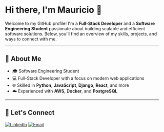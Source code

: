 # Hi there, I'm Mauricio 👋

Welcome to my GitHub profile! I'm a **Full-Stack Developer** and a **Software Engineering Student** passionate about building scalable and efficient software solutions. Below, you'll find an overview of my skills, projects, and ways to connect with me.

---

## 🚀 About Me
- 🎓 Software Engineering Student
- 💻 Full-Stack Developer with a focus on modern web applications
- 🌐 Skilled in **Python**, **JavaScript**, **Django**, **React**, and more
- ☁️ Experienced with **AWS**, **Docker**, and **PostgreSQL**

---


## 🤝 Let's Connect

[![LinkedIn](https://img.shields.io/badge/LinkedIn-0A66C2?style=for-the-badge&logo=linkedin&logoColor=white)](https://www.linkedin.com/in/mauricio-molina-picco/)
[![Email](https://img.shields.io/badge/Email-D14836?style=for-the-badge&logo=gmail&logoColor=white)](mailto:mauriscode@gmail.com)
